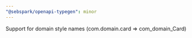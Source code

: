 ```yaml
---
"@sebspark/openapi-typegen": minor
---
```


Support for domain style names (com.domain.card => com_domain_Card)

